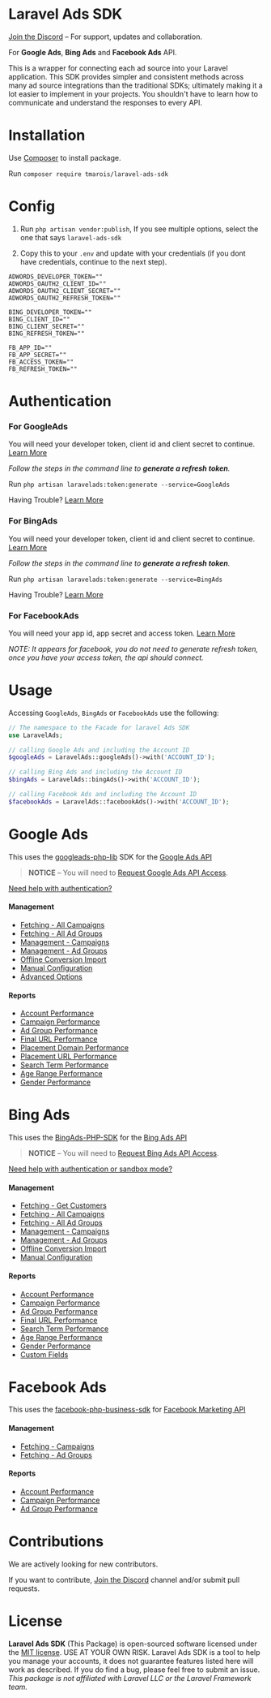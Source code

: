 # Laravel Ads SDK

[Join the Discord](https://discord.gg/g3W49zdWm2) – For support, updates and collaboration.

For **Google Ads**, **Bing Ads** and **Facebook Ads** API.

This is a wrapper for connecting each ad source into your Laravel application. This SDK provides simpler and consistent methods across many ad source integrations than the traditional SDKs; ultimately making it a lot easier to implement in your projects. You shouldn't have to learn how to communicate and understand the responses to every API.

# Installation

Use [Composer](http://getcomposer.org/) to install package.

Run `composer require tmarois/laravel-ads-sdk`

# Config

1) Run `php artisan vendor:publish`, If you see multiple options, select the one that says `laravel-ads-sdk`

2) Copy this to your `.env` and update with your credentials (if you dont have credentials, continue to the next step).

```
ADWORDS_DEVELOPER_TOKEN=""
ADWORDS_OAUTH2_CLIENT_ID=""
ADWORDS_OAUTH2_CLIENT_SECRET=""
ADWORDS_OAUTH2_REFRESH_TOKEN=""

BING_DEVELOPER_TOKEN=""
BING_CLIENT_ID=""
BING_CLIENT_SECRET=""
BING_REFRESH_TOKEN=""

FB_APP_ID=""
FB_APP_SECRET=""
FB_ACCESS_TOKEN=""
FB_REFRESH_TOKEN=""
```

# Authentication

### For GoogleAds

You will need your developer token, client id and client secret to continue. [Learn More](GoogleAds-Auth.md)

*Follow the steps in the command line to **generate a refresh token**.*

Run `php artisan laravelads:token:generate --service=GoogleAds`

Having Trouble? [Learn More](GoogleAds-Auth.md)

### For BingAds

You will need your developer token, client id and client secret to continue. [Learn More](BingAds-Auth.md)

*Follow the steps in the command line to **generate a refresh token**.*

Run `php artisan laravelads:token:generate --service=BingAds`

Having Trouble? [Learn More](BingAds-Auth.md)

### For FacebookAds

You will need your app id, app secret and access token. [Learn More](FacebookAds-Auth.md)

*NOTE: It appears for facebook, you do not need to generate refresh token, once you have your access token, the api should connect.*

# Usage

Accessing `GoogleAds`, `BingAds` or `FacebookAds` use the following:

```php
// The namespace to the Facade for laravel Ads SDK
use LaravelAds;

// calling Google Ads and including the Account ID
$googleAds = LaravelAds::googleAds()->with('ACCOUNT_ID');

// calling Bing Ads and including the Account ID
$bingAds = LaravelAds::bingAds()->with('ACCOUNT_ID');

// calling Facebook Ads and including the Account ID
$facebookAds = LaravelAds::facebookAds()->with('ACCOUNT_ID');
```

# Google Ads

This uses the [googleads-php-lib](https://github.com/googleads/googleads-php-lib) SDK for the [Google Ads API](https://developers.google.com/adwords/api/docs/guides/start)

> **NOTICE** – You will need to [Request Google Ads API Access](https://services.google.com/fb/forms/newtoken/).

[Need help with authentication?](GoogleAds-Auth.md)

#### Management
* [Fetching - All Campaigns](GoogleAds-SDK.md#fetch-all-campaigns)
* [Fetching - All Ad Groups](GoogleAds-SDK.md#fetch-all-ad-groups)
* [Management - Campaigns](GoogleAds-SDK.md#campaigns)
* [Management - Ad Groups](GoogleAds-SDK.md#ad-groups)
* [Offline Conversion Import](GoogleAds-SDK.md#offline-conversion-import)
* [Manual Configuration](GoogleAds-SDK.md#manual-configuration)
* [Advanced Options](GoogleAds-SDK.md#need-more-advanced-options)

#### Reports
* [Account Performance](GoogleAds-SDK.md#account-reports)
* [Campaign Performance](GoogleAds-SDK.md#campaign-reports)
* [Ad Group Performance](GoogleAds-SDK.md#ad-group-reports)
* [Final URL Performance](GoogleAds-SDK.md#final-url-performance-report)
* [Placement Domain Performance](GoogleAds-SDK.md#placement-domain-performance-report)
* [Placement URL Performance](GoogleAds-SDK.md#placement-url-performance-report)
* [Search Term Performance](GoogleAds-SDK.md#search-term-performance-report)
* [Age Range Performance](GoogleAds-SDK.md#age-range-performance-report)
* [Gender Performance](GoogleAds-SDK.md#gender-performance-report)

# Bing Ads

This uses the [BingAds-PHP-SDK](https://github.com/BingAds/BingAds-PHP-SDK) for the [Bing Ads API](https://docs.microsoft.com/en-us/bingads/guides/get-started-php?view=bingads-12)

> **NOTICE** – You will need to [Request Bing Ads API Access](https://advertise.bingads.microsoft.com/en-us/resources/bing-partner-program/request-bing-ads-api-access).

[Need help with authentication or sandbox mode?](BingAds-Auth.md)

#### Management
* [Fetching - Get Customers](BingAds-SDK.md#fetch-customers)
* [Fetching - All Campaigns](BingAds-SDK.md#fetch-all-campaigns)
* [Fetching - All Ad Groups](BingAds-SDK.md#fetch-all-ad-groups)
* [Management - Campaigns](BingAds-SDK.md#campaigns)
* [Management - Ad Groups](BingAds-SDK.md#ad-groups)
* [Offline Conversion Import](BingAds-SDK.md#offline-conversion-import)
* [Manual Configuration](BingAds-SDK.md#manual-configuration)

#### Reports
* [Account Performance](BingAds-SDK.md#account-reports)
* [Campaign Performance](BingAds-SDK.md#campaign-reports)
* [Ad Group Performance](BingAds-SDK.md#ad-group-reports)
* [Final URL Performance](BingAds-SDK.md#final-url-performance-report)
* [Search Term Performance](BingAds-SDK.md#search-term-performance-report)
* [Age Range Performance](BingAds-SDK.md#age-range-performance-report)
* [Gender Performance](BingAds-SDK.md#gender-performance-report)
* [Custom Fields](BingAds-SDK.md#custom-fields)


# Facebook Ads

This uses the [facebook-php-business-sdk](https://github.com/facebook/facebook-php-business-sdk) for [Facebook Marketing API](https://developers.facebook.com/docs/marketing-apis)

#### Management
* [Fetching - Campaigns](FacebookAds-SDK.md#fetch-campaigns)
* [Fetching - Ad Groups](FacebookAds-SDK.md#fetch-ad-groups)

#### Reports
* [Account Performance](FacebookAds-SDK.md#account-reports)
* [Campaign Performance](FacebookAds-SDK.md#campaign-reports)
* [Ad Group Performance](FacebookAds-SDK.md#ad-group-reports)

# Contributions

We are actively looking for new contributors.

If you want to contribute, [Join the Discord](https://discord.gg/g3W49zdWm2) channel and/or submit pull requests.

# License

**Laravel Ads SDK** (This Package) is open-sourced software licensed under the [MIT license](https://opensource.org/licenses/MIT). USE AT YOUR OWN RISK. Laravel Ads SDK is a tool to help you manage your accounts, it does not guarantee features listed here will work as described. If you do find a bug, please feel free to submit an issue. *This package is not affiliated with Laravel LLC or the Laravel Framework team.*

